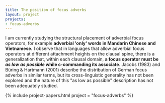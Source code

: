 ```yaml
---
title: The position of focus adverbs
layout: project
projects:
- focus-adverbs
---
```


I am currently studying the structural placement of adverbial focus operators, for example **adverbial 'only' words in Mandarin Chinese and Vietnamese.** I observe that in languages that allow adverbial focus operators at different attachment heights on the clausal spine, there is a generalization that, within each clausal domain, **a focus operator must be *as low as possible* while c-commanding its associate**. Jacobs (1983) and Büring & Hartmann (2001) describe the distribution of German focus adverbs in similar terms, but its cross-linguistic generality has not been explored and the nature of this "as low as possible" description has not been adequately studied.

{% include project-papers.html project = "focus-adverbs" %}